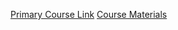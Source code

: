 [Primary Course Link](http://music.columbia.edu/cmc/courses/g6610/fall2011/)
[Course Materials](http://music.columbia.edu/cmc/courses/g6610/fall2011/syl.html)
